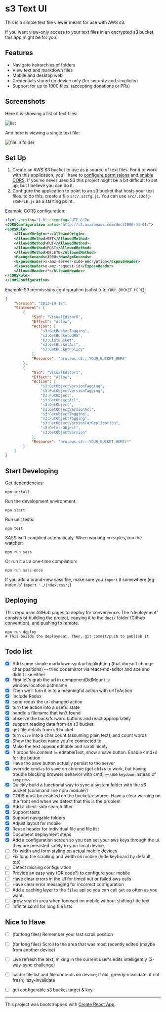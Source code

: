 # s3 Text UI

This is a simple text file viewer meant for use with AWS s3.

If you want view-only access to your text files in an encrypted s3 bucket, this app might be for you.

## Features

* Navigate heirarchies of folders
* View text and markdown files
* Mobile and desktop web
* Credentials stored on device only (for security and simplicity)
* Support for up to 1000 files. (accepting donations or PRs)

## Screenshots

Here it is showing a list of text files:

![list](_screenshots/list.png)

And here is viewing a single text file:

![file in folder](_screenshots/f1-d.png)


## Set Up

1. Create an AWS S3 bucket to use as a source of text files. For it to work with this application, you'll have to [configure permissions](http://docs.aws.amazon.com/sdk-for-javascript/v2/developer-guide/getting-started-browser.html#getting-started-browser-iam-role) and [enable CORS](http://docs.aws.amazon.com/sdk-for-javascript/v2/developer-guide/getting-started-browser.html#getting-started-browser-create-bucket). If you've never used S3 this project might be a bit difficult to set up, but I believe you can do it.
2. Configure the application to point to an s3 bucket that hosts your text files. to do this, create a file `src/.s3cfg.js`. You can use `src/.s3cfg-EXAMPLE.js` as a starting point.

Example CORS configuration:

```xml
<?xml version="1.0" encoding="UTF-8"?>
<CORSConfiguration xmlns="http://s3.amazonaws.com/doc/2006-03-01/">
<CORSRule>
    <AllowedOrigin>*</AllowedOrigin>
    <AllowedMethod>GET</AllowedMethod>
    <AllowedMethod>PUT</AllowedMethod>
    <AllowedMethod>POST</AllowedMethod>
    <AllowedMethod>DELETE</AllowedMethod>
    <MaxAgeSeconds>3000</MaxAgeSeconds>
    <ExposeHeader>x-amz-server-side-encryption</ExposeHeader>
    <ExposeHeader>x-amz-request-id</ExposeHeader>
    <AllowedHeader>*</AllowedHeader>
</CORSRule>
</CORSConfiguration>
```

Example S3 permissions configuration (substitute `YOUR_BUCKET_HERE`):

```json
{
    "Version": "2012-10-17",
    "Statement": [
        {
            "Sid": "VisualEditor0",
            "Effect": "Allow",
            "Action": [
                "s3:GetBucketTagging",
                "s3:GetBucketCORS",
                "s3:ListBucket",
                "s3:GetBucketAcl",
                "s3:GetBucketPolicy"
            ],
            "Resource": "arn:aws:s3:::YOUR_BUCKET_HERE"
        },
        {
            "Sid": "VisualEditor1",
            "Effect": "Allow",
            "Action": [
                "s3:GetObjectVersionTagging",
                "s3:PutObjectVersionTagging",
                "s3:PutObject",
                "s3:GetObjectAcl",
                "s3:GetObject",
                "s3:GetObjectVersionAcl",
                "s3:GetObjectTagging",
                "s3:PutObjectTagging",
                "s3:GetObjectVersionForReplication",
                "s3:DeleteObject",
                "s3:GetObjectVersion"
            ],
            "Resource": "arn:aws:s3:::YOUR_BUCKET_HERE/*"
        }
    ]
}
```

## Start Developing

Get dependencies:

    npm install

Run the development environment:

    npm start

Run unit tests:

    npm test

SASS isn't complied automaticaly. When working on styles, run the watcher:

    npm run sass
    
Or run it as a one-time compilation:

    npm run sass-once

If you add a brand-new sass file, make sure you `import` it somewhere (eg: index.js' `import './index.css';`)

## Deploying

This repo uses GitHub pages to deploy for convenience.
The "deployment" consists of building the project, copying it to the `docs/` folder (Github convention), and pushing to remote.

    npm run deploy
    # This builds the deployment. Then, git commit/push to publish it.

## Todo list

- [x] Add some simple markdown syntax highlighting (that doesn't change char positions) -- tried codemirror via react-md-editor and ace and didn't like either
- [x] First let's grab the url in componentDidMount -> window.location.pathname
- [x] Then we'll turn it in to a meaningful action with urlToAction
- [x] Include Redux
- [x] send redux the url changed action
- [x] turn the action into a useful state
- [x] handle a filename that isn't found
- [x] observe the back/forward buttons and react appropriately
- [x] support reading data from an s3 bucket
- [x] get file details from s3 bucket
- [x] turn `size` into a char count (assuming plain text), and count words
- [x] Show the bucket name you're connected to
- [x] Make the text appear editable and scroll nicely
- [x] If props.file.content != editableText, show a save button. Enable cmd+s for the button
- [x] Have the save button actually persist to the server
- [x] override cmd+s to save on chrome (got ctrl+s to work, but having trouble blocking browser behavior with cmd) -- use `keydown` instead of `keypress`
- [x] Quickly build a functional way to sync a system folder with the s3 bucket (command line npm module?)
- [x] CORS must be enabled on the bucket/resource. Have a clear warning on the front end when we detect that this is the problem
- [x] Add a client-side search filter
- [x] Support tests
- [x] Support navigable folders
- [x] Adjust layout for mobile
- [x] Reuse header for individual file and file list
- [x] Document deployment steps
- [x] Add a configuration screen so you can set your aws keys through the ui. they are persisted safely to your local device.
- [ ] Fix width and form styling on actual mobile devices
- [ ] Fix long file scrolling and width on mobile (hide keyboard by default, too)
- [ ] Detect missing configuration
- [ ] Provide an easy way (QR code?) to configure your mobile
- [ ] Have clear errors in the UI for timed out or failed aws calls
- [ ] Have clear error messaging for incorrect configuration
- [ ] Add a caching layer to the `files` api so you can call `get` as often as you want.
- [ ] grow search area when focused on mobile without shifting title text
- [ ] Infinite scroll for long file lists

## Nice to Have

- [ ] (for long files) Remember your last scroll position
- [ ] (for long files) Scroll to the area that was most recently edited (maybe from another device)
- [ ] Live refresh the text, mixing in the current user's edits intelligently (2-way-sync challenge)
- [ ] cache file list and file contents on device; if old, greedy-invalidate. if not fresh, lazy-invalidate
- [ ] gui configurable s3 bucket target & key









---

This project was bootstrapped with [Create React App](https://github.com/facebookincubator/create-react-app).

